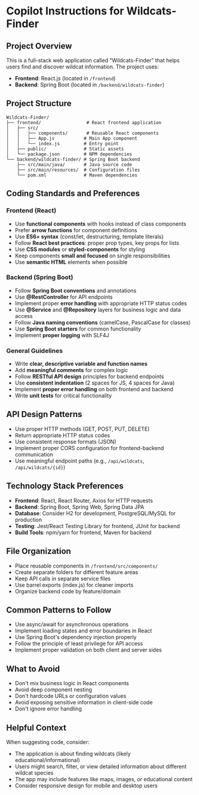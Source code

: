 # Copilot Instructions for Wildcats-Finder

## Project Overview

This is a full-stack web application called "Wildcats-Finder" that helps users find and discover wildcat information. The project uses:

- **Frontend**: React.js (located in `/frontend`)
- **Backend**: Spring Boot (located in `/backend/wildcats-finder`)

## Project Structure

```
Wildcats-Finder/
├── frontend/                 # React frontend application
│   ├── src/
│   │   ├── components/       # Reusable React components
│   │   ├── App.js           # Main App component
│   │   └── index.js         # Entry point
│   ├── public/              # Static assets
│   └── package.json         # NPM dependencies
└── backend/wildcats-finder/ # Spring Boot backend
    ├── src/main/java/       # Java source code
    ├── src/main/resources/  # Configuration files
    └── pom.xml              # Maven dependencies
```

## Coding Standards and Preferences

### Frontend (React)

- Use **functional components** with hooks instead of class components
- Prefer **arrow functions** for component definitions
- Use **ES6+ syntax** (const/let, destructuring, template literals)
- Follow **React best practices**: proper prop types, key props for lists
- Use **CSS modules** or **styled-components** for styling
- Keep components **small and focused** on single responsibilities
- Use **semantic HTML** elements when possible

### Backend (Spring Boot)

- Follow **Spring Boot conventions** and annotations
- Use **@RestController** for API endpoints
- Implement proper **error handling** with appropriate HTTP status codes
- Use **@Service** and **@Repository** layers for business logic and data access
- Follow **Java naming conventions** (camelCase, PascalCase for classes)
- Use **Spring Boot starters** for common functionality
- Implement **proper logging** with SLF4J

### General Guidelines

- Write **clear, descriptive variable and function names**
- Add **meaningful comments** for complex logic
- Follow **RESTful API design** principles for backend endpoints
- Use **consistent indentation** (2 spaces for JS, 4 spaces for Java)
- Implement **proper error handling** on both frontend and backend
- Write **unit tests** for critical functionality

## API Design Patterns

- Use proper HTTP methods (GET, POST, PUT, DELETE)
- Return appropriate HTTP status codes
- Use consistent response formats (JSON)
- Implement proper CORS configuration for frontend-backend communication
- Use meaningful endpoint paths (e.g., `/api/wildcats`, `/api/wildcats/{id}`)

## Technology Stack Preferences

- **Frontend**: React, React Router, Axios for HTTP requests
- **Backend**: Spring Boot, Spring Web, Spring Data JPA
- **Database**: Consider H2 for development, PostgreSQL/MySQL for production
- **Testing**: Jest/React Testing Library for frontend, JUnit for backend
- **Build Tools**: npm/yarn for frontend, Maven for backend

## File Organization

- Place reusable components in `/frontend/src/components/`
- Create separate folders for different feature areas
- Keep API calls in separate service files
- Use barrel exports (index.js) for cleaner imports
- Organize backend code by feature/domain

## Common Patterns to Follow

- Use async/await for asynchronous operations
- Implement loading states and error boundaries in React
- Use Spring Boot's dependency injection properly
- Follow the principle of least privilege for API access
- Implement proper validation on both client and server sides

## What to Avoid

- Don't mix business logic in React components
- Avoid deep component nesting
- Don't hardcode URLs or configuration values
- Avoid exposing sensitive information in client-side code
- Don't ignore error handling

## Helpful Context

When suggesting code, consider:

- The application is about finding wildcats (likely educational/informational)
- Users might search, filter, or view detailed information about different wildcat species
- The app may include features like maps, images, or educational content
- Consider responsive design for mobile and desktop users
